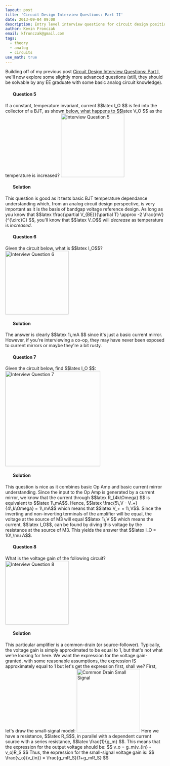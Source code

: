 ```yaml
---
layout: post
title: 'Circuit Design Interview Questions: Part II'
date: 2013-09-04 09:00
description: Entry level interview questions for circuit design positions
author: Kevin Fronczak
email: kfronczak@gmail.com
tags:
  - theory
  - analog
  - circuits
use_math: true
---
```


Building off of my previous post <a href="http://kevinfronczak.com/blog/electrical-engineering/circuit-design-interview-questions-part-i">Circuit Design Interview Questions: Part I</a>, we'll now explore some slightly more advanced questions (still, they should be solvable by any EE graduate with some basic analog circuit knowledge).
<ul>
<h4><strong>Question 5</strong></h4>
</ul>
If a constant, temperature invariant, current $$latex I_O $$ is fed into the collector of a BJT, as shown below, what happens to $$latex V_O $$ as the temperature is increased?
<a href="http://kevinfronczak.com/documents/Interview_Questions/interview_bjt.png" target="_blank"><img class="aligncenter" alt="Interview Question 5" src="{{ site.baseurl }}/assets/interview_bjt.png" height="200" /></a>
<ul>
<h4><strong>Solution</strong></h4>
</ul>
This question is good as it tests basic BJT temperature dependance understanding which, from an analog circuit design perspective, is very important as it is the basis of bandgap voltage reference design.  As long as you know that $$latex \frac{\partial V_{BE}}{\partial T} \approx -2 \frac{mV}{^{\circ}C} $$, you'll know that $$latex V_O$$ will <em>decrease</em> as temperature is <em>increased</em>.
<ul>
<h4><strong>Question 6</strong></h4>
</ul>
Given the circuit below, what is $$latex I_O$$?
<a href="http://kevinfronczak.com/documents/Interview_Questions/interview_current_mirror.png" target="_blank"><img class="aligncenter" alt="Interview Question 6" src="{{ site.baseurl }}/assets/interview_current_mirror.png" height="200" /></a>
<ul>
<h4><strong>Solution</strong></h4>
</ul>
The answer is clearly $$latex 1\,mA $$ since it's just a basic current mirror.  However, if you're interviewing a co-op, they may have never been exposed to current mirrors or maybe they're a bit rusty.
<ul>
<h4><strong>Question 7</strong></h4>
</ul>
Given the circuit below, find $$latex I_O $$:
<a href="http://kevinfronczak.com/documents/Interview_Questions/interview_current_source.png" target="_blank"><img class="aligncenter" alt="Interview Question 7" src="{{ site.baseurl }}/assets/interview_current_source.png" height="300" /></a>
<ul>
<h4><strong>Solution</strong></h4>
</ul>
This question is nice as it combines basic Op Amp and basic current mirror understanding.  Since the input to the Op Amp is generated by a current mirror, we know that the current through $$latex R_{4k\Omega} $$ is equivalent to $$latex 1\,mA$$.  Hence, $$latex \frac{5\,V - V_+}{4\,k\Omega} = 1\,mA$$ which means that $$latex V_+ = 1\,V$$.  Since the inverting and non-inverting terminals of the amplifier will be equal, the voltage at the source of M3 will equal $$latex 1\,V $$ which means the current, $$latex I_O$$, can be found by diving this voltage by the resistance at the source of M3.  This yields the answer that $$latex I_O = 10\,\mu A$$.
<ul>
<h4><strong>Question 8</strong></h4>
</ul>
What is the voltage gain of the following circuit?
<a href="http://kevinfronczak.com/documents/Interview_Questions/interview_common_drain.png" target="_blank"><img class="aligncenter" alt="Interview Question 8" src="{{ site.baseurl }}/assets/interview_common_drain.png" height="200" /></a>
<ul>
<h4><strong>Solution</strong></h4>
</ul>
This particular amplifier is a common-drain (or source-follower).  Typically, the voltage gain is simply approximated to be equal to 1, but that's not what we're looking for here.  We want the expression for the voltage gain- granted, with some reasonable assumptions, the expression IS approximately equal to 1 but let's get the expression first, shall we?  First, let's draw the small-signal model:
<a href="http://kevinfronczak.com/documents/Interview_Questions/interview_common_drain_small_signal.png" target="_blank"><img class="aligncenter" alt="Common Drain Small Signal" src="{{ site.baseurl }}/assets/interview_common_drain_small_signal.png" height="200" /></a>
Here we have a resistance, $$latex R_S$$, in parallel with a dependent current source with a series resistance, $$latex \frac{1}{g_m} $$.  This means that the expression for the output voltage should be:
$$
v_o = g_m(v_{in} - v_o)R_S
$$
Thus, the expression for the small-signal voltage gain is:
$$
\frac{v_o}{v_{in}} = \frac{g_mR_S}{1+g_mR_S}
$$
